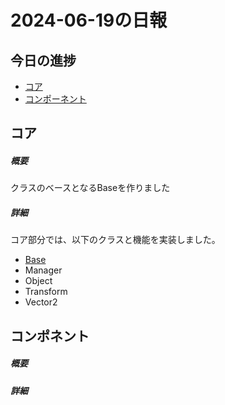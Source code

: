 # 2024-06-19の日報

## 今日の進捗
- [コア](#コア)
- [コンポーネント](#コンポーネント)

## コア
##### 概要
クラスのベースとなるBaseを作りました
##### 詳細
コア部分では、以下のクラスと機能を実装しました。
- [Base](https://github.com/Shatang0821/EngineBase/blob/main/EngineBase/Base.h)
- Manager
- Object
- Transform
- Vector2
## コンポネント
##### 概要

##### 詳細
